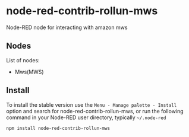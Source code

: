 node-red-contrib-rollun-mws
================

Node-RED node for interacting with amazon mws 

## Nodes
List of nodes:
- Mws(MWS)

## Install

To install the stable version use the `Menu - Manage palette - Install`
option and search for node-red-contrib-rollun-mws, or run the following
command in your Node-RED user directory, typically `~/.node-red`

    npm install node-red-contrib-rollun-mws
